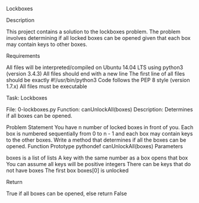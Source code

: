 Lockboxes

Description

This project contains a solution to the lockboxes problem. The problem involves determining if all locked boxes can be opened given that each box may contain keys to other boxes.

Requirements

All files will be interpreted/compiled on Ubuntu 14.04 LTS using python3 (version 3.4.3)
All files should end with a new line
The first line of all files should be exactly #!/usr/bin/python3
Code follows the PEP 8 style (version 1.7.x)
All files must be executable

Task: Lockboxes

File: 0-lockboxes.py
Function: canUnlockAll(boxes)
Description: Determines if all boxes can be opened.

Problem Statement
You have n number of locked boxes in front of you. Each box is numbered sequentially from 0 to n - 1 and each box may contain keys to the other boxes. Write a method that determines if all the boxes can be opened.
Function Prototype
pythondef canUnlockAll(boxes)
Parameters

boxes is a list of lists
A key with the same number as a box opens that box
You can assume all keys will be positive integers
There can be keys that do not have boxes
The first box boxes[0] is unlocked

Return

True if all boxes can be opened, else return False